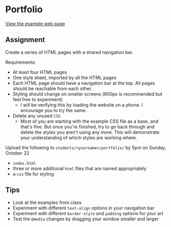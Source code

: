 # Portfolio

[View the example web page](http://cfc2017.mpaulweeks.com/homework/portfolio/example)

## Assignment

Create a series of HTML pages with a shared navigation bar.

Requirements:
- At least four HTML pages
- One style sheet, imported by all the HTML pages
- Each HTML page should have a navigation bar at the top. All pages should be reachable from each other.
- Styling should change on smaller screens (600px is recommended but feel free to experiment)
  - I will be verifying this by loading the website on a phone. I encourage you to try the same.
- Delete any unused `CSS`
  - Most of you are starting with the example CSS file as a base, and that's fine. But once you're finished, try to go back through and delete the styles you aren't using any more. This will demonstrate your understanding of which styles are working where.

Upload the following to `students/<yourname>/portfolio/` by 5pm on Sunday, October 22
- `index.html`
- three or more additional `html` files that are named appropriately
- a `css` file for styling

## Tips
- Look at the examples from class
- Experiment with different `text-align` options in your navigation bar
- Experiment with different `border-style` and `padding` options for your art
- Test the `@media` changes by dragging your window smaller and larger

